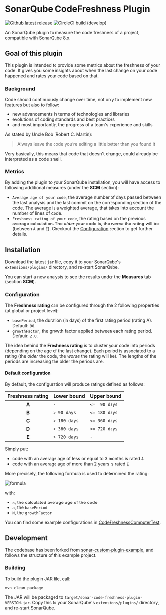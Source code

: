 SonarQube CodeFreshness Plugin
==========

[![Github latest release](https://img.shields.io/github/v/release/egoettelmann/sonar-code-freshness-plugin?label=Release&style=flat-square)](https://github.com/egoettelmann/sonar-code-freshness-plugin/releases/latest)
![CircleCI build (develop)](https://img.shields.io/circleci/build/github/egoettelmann/sonar-code-freshness-plugin/develop?label=Develop&style=flat-square)

An SonarQube plugin to measure the code freshness of a project, compatible with SonarQube 8.x.

Goal of this plugin
-------------------

This plugin is intended to provide some metrics about the freshness of your code.
It gives you some insights about when the last change on your code happened and rates your code based on that.

### Background

Code should continuously change over time, not only to implement new features but also to follow:
 - new advancements in terms of technologies and libraries
 - evolutions of coding standards and best practices
 - and most importantly, the progress of a team's experience and skills

As stated by Uncle Bob (Robert C. Martin):
> Always leave the code you’re editing a little better than you found it

Very basically, this means that code that doesn't change, could already be interpreted as a code smell.

### Metrics

By adding the plugin to your SonarQube installation, you will have access to following additional measures (under the **SCM** section):
 - `Average age of your code`, the average number of days passed between the last analysis and the last commit on the corresponding section of the code.
   The average is a weighted average, that takes into account the number of lines of code.
 - `Freshness rating of your code`, the rating based on the previous average calculation.
   The *older* your code is, the *worse* the rating will be (between `A` and `E`).
   Checkout the [Configuration](#configuration) section to get further details.


Installation
------------

Download the latest `jar` file, copy it to your SonarQube's `extensions/plugins/` directory, and re-start SonarQube.

You can start a new analysis to see the results under the **Measures** tab (section **SCM**).

### Configuration

The **Freshness rating** can be configured through the 2 following properties (at global or project level):
 - `basePeriod`, the duration (in days) of the first rating period (rating A). Default: `90`.
 - `growthFactor`, the growth factor applied between each rating period. Default: `2.0`.

The idea behind the **Freshness rating** is to cluster your code into periods (depending on the age of the last change).
Each period is associated to a rating (the *older* the code, the *worse* the rating will be).
The lengths of the periods are increasing the older the periods are.

#### Default configuration

By default, the configuration will produce ratings defined as follows:

| Freshness rating | Lower bound | Upper bound |
| :---: | :----------- | :------------ |
| **A** | `-`          | `<=  90 days` |
| **B** | `> 90 days`  | `<= 180 days` |
| **C** | `> 180 days` | `<= 360 days` |
| **D** | `> 360 days` | `<= 720 days` |
| **E** | `> 720 days` | `-`           |

Simply put:
 - code with an average age of less or equal to 3 months is rated `A`
 - code with an average age of more than 2 years is rated `E`

More precisely, the following formula is used to determined the rating:

![formula](https://render.githubusercontent.com/render/math?math=f(x,%20a,%20N)%20=%20log_{N}({x%20\over%20a})%2b1)

with:
 - `x`, the calculated average age of the code
 - `a`, the `basePeriod`
 - `N`, the `growthFactor`

You can find some example configurations in [CodeFreshnessComputerTest](./src/test/java/lu/goettelmann/sonar/codefreshness/core/CodeFreshnessComputerTest.java).


Development
-----------

The codebase has been forked from [sonar-custom-plugin-example](https://github.com/SonarSource/sonar-custom-plugin-example), and follows the structure of this example project.


### Building

To build the plugin JAR file, call:

```
mvn clean package
```

The JAR will be packaged to `target/sonar-code-freshness-plugin-VERSION.jar`.
Copy this to your SonarQube's `extensions/plugins/` directory, and re-start SonarQube.
